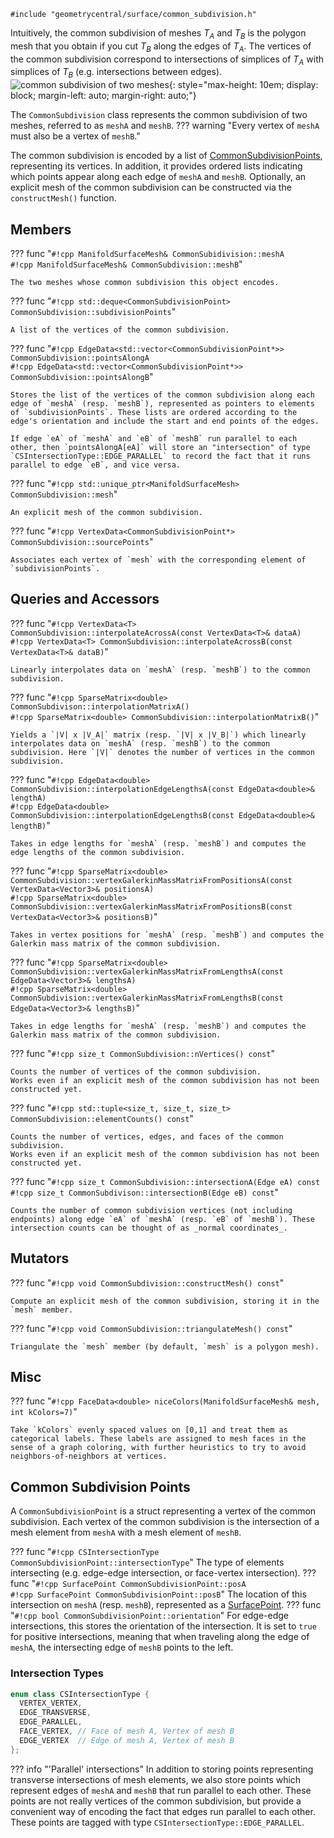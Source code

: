 `#include "geometrycentral/surface/common_subdivision.h"`

Intuitively, the common subdivision of meshes $T_A$ and $T_B$ is the polygon mesh that you obtain if you cut $T_B$ along the edges of $T_A$. The vertices of the common subdivision correspond to intersections of simplices of $T_A$ with simplices of $T_B$ (e.g. intersections between edges). 
![common subdivision of two meshes](/media/common_subdivision.svg){: style="max-height: 10em; display: block; margin-left: auto; margin-right: auto;"}

The `CommonSubdivision` class represents the common subdivision of two meshes, referred to as `meshA` and `meshB`.
??? warning "Every vertex of `meshA` must also be a vertex of `meshB`."

The common subdivision is encoded by a list of [CommonSubdivisionPoints](#common-subdivision-points), representing its vertices.
In addition, it provides ordered lists indicating which points appear along each edge of `meshA` and `meshB`.
Optionally, an explicit mesh of the common subdivision can be constructed via the `constructMesh()` function.

## Members

??? func "`#!cpp ManifoldSurfaceMesh& CommonSubidivision::meshA`<br/>`#!cpp ManifoldSurfaceMesh& CommonSubdivision::meshB`"

    The two meshes whose common subdivision this object encodes.

??? func "`#!cpp std::deque<CommonSubdivisionPoint> CommonSubdivision::subdivisionPoints`"

    A list of the vertices of the common subdivision.

??? func "`#!cpp EdgeData<std::vector<CommonSubdivisionPoint*>> CommonSubdivision::pointsAlongA`<br/>`#!cpp EdgeData<std::vector<CommonSubdivisionPoint*>> CommonSubdivision::pointsAlongB`"

    Stores the list of the vertices of the common subdivision along each edge of `meshA` (resp. `meshB`), represented as pointers to elements of `subdivisionPoints`. These lists are ordered according to the edge's orientation and include the start and end points of the edges.
    
    If edge `eA` of `meshA` and `eB` of `meshB` run parallel to each other, then `pointsAlongA[eA]` will store an "intersection" of type `CSIntersectionType::EDGE_PARALLEL` to record the fact that it runs parallel to edge `eB`, and vice versa.

??? func "`#!cpp std::unique_ptr<ManifoldSurfaceMesh> CommonSubdivision::mesh`"

    An explicit mesh of the common subdivision.

??? func "`#!cpp VertexData<CommonSubdivisionPoint*> CommonSubdivision::sourcePoints`"

    Associates each vertex of `mesh` with the corresponding element of `subdivisionPoints`.

## Queries and Accessors

??? func "`#!cpp VertexData<T> CommonSubdivision::interpolateAcrossA(const VertexData<T>& dataA)`<br/>`#!cpp VertexData<T> CommonSubdivision::interpolateAcrossB(const VertexData<T>& dataB)`"

    Linearly interpolates data on `meshA` (resp. `meshB`) to the common subdivision.

??? func "`#!cpp SparseMatrix<double> CommonSubdivison::interpolationMatrixA()`<br/>`#!cpp SparseMatrix<double> CommonSubdivision::interpolationMatrixB()`"

    Yields a `|V| x |V_A|` matrix (resp. `|V| x |V_B|`) which linearly interpolates data on `meshA` (resp. `meshB`) to the common subdivision. Here `|V|` denotes the number of vertices in the common subdivision.
    
??? func "`#!cpp EdgeData<double> CommonSubdivision::interpolationEdgeLengthsA(const EdgeData<double>& lengthA)`<br/>`#!cpp EdgeData<double> CommonSubdivision::interpolationEdgeLengthsB(const EdgeData<double>& lengthB)`"

    Takes in edge lengths for `meshA` (resp. `meshB`) and computes the edge lengths of the common subdivision.

??? func "`#!cpp SparseMatrix<double> CommonSubdivision::vertexGalerkinMassMatrixFromPositionsA(const VertexData<Vector3>& positionsA)`<br/>`#!cpp SparseMatrix<double> CommonSubdivision::vertexGalerkinMassMatrixFromPositionsB(const VertexData<Vector3>& positionsB)`"

    Takes in vertex positions for `meshA` (resp. `meshB`) and computes the Galerkin mass matrix of the common subdivision.

??? func "`#!cpp SparseMatrix<double> CommonSubdivision::vertexGalerkinMassMatrixFromLengthsA(const EdgeData<Vector3>& lengthsA)`<br/>`#!cpp SparseMatrix<double> CommonSubdivision::vertexGalerkinMassMatrixFromLengthsB(const EdgeData<Vector3>& lengthsB)`"

    Takes in edge lengths for `meshA` (resp. `meshB`) and computes the Galerkin mass matrix of the common subdivision.
    
??? func "`#!cpp size_t CommonSubdivision::nVertices() const`"

    Counts the number of vertices of the common subdivision.
    Works even if an explicit mesh of the common subdivision has not been constructed yet.
    
??? func "`#!cpp std::tuple<size_t, size_t, size_t> CommonSubdivision::elementCounts() const`"

    Counts the number of vertices, edges, and faces of the common subdivision.
    Works even if an explicit mesh of the common subdivision has not been constructed yet.
    
??? func "`#!cpp size_t CommonSubdivision::intersectionA(Edge eA) const`<br/>`#!cpp size_t CommonSubdivison::intersectionB(Edge eB) const`"

    Counts the number of common subdivision vertices (not including endpoints) along edge `eA` of `meshA` (resp. `eB` of `meshB`). These intersection counts can be thought of as _normal coordinates_.
    
## Mutators
??? func "`#!cpp void CommonSubdivision::constructMesh() const`"

    Compute an explicit mesh of the common subdivision, storing it in the `mesh` member.
    
??? func "`#!cpp void CommonSubdivision::triangulateMesh() const`"

    Triangulate the `mesh` member (by default, `mesh` is a polygon mesh).
   
## Misc
??? func "`#!cpp FaceData<double> niceColors(ManifoldSurfaceMesh& mesh, int kColors=7)`"

    Take `kColors` evenly spaced values on [0,1] and treat them as categorical labels. These labels are assigned to mesh faces in the sense of a graph coloring, with further heuristics to try to avoid neighbors-of-neighbors at vertices.

## Common Subdivision Points
A `CommonSubdivisionPoint` is a struct representing a vertex of the common subdivision. Each vertex of the common subdivision is the intersection of a mesh element from `meshA` with a mesh element of `meshB`.

??? func "`#!cpp CSIntersectionType CommonSubdivisionPoint::intersectionType`"
    The type of elements intersecting (e.g. edge-edge intersection, or face-vertex intersection).
??? func "`#!cpp SurfacePoint CommonSubdivisionPoint::posA`<br/>`#!cpp SurfacePoint CommonSubdivisionPoint::posB`"
    The location of this intersection on `meshA` (resp. `meshB`), represented as a [SurfacePoint](/surface/utilities/surface_point).
??? func "`#!cpp bool CommonSubdivisionPoint::orientation`"
    For edge-edge intersections, this stores the orientation of the intersection. It is set to `true` for positive intersections, meaning that when traveling along the edge of `meshA`, the intersecting edge of `meshB` points to the left.

### Intersection Types
```cpp
enum class CSIntersectionType {
  VERTEX_VERTEX,
  EDGE_TRANSVERSE,
  EDGE_PARALLEL,
  FACE_VERTEX, // Face of mesh A, Vertex of mesh B
  EDGE_VERTEX  // Edge of mesh A, Vertex of mesh B
};
```

??? info "'Parallel' intersections"
    In addition to storing points representing transverse intersections of mesh elements, we also store points which represent edges of `meshA`  and `meshB` that run parallel to each other. These points are not really vertices of the common subdivision, but provide a convenient way of encoding the fact that edges run parallel to each other. These points are tagged with type `CSIntersectionType::EDGE_PARALLEL`.
